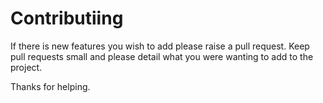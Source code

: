 # Contributiing
If there is new features you wish to add please raise a pull request.
Keep pull requests small and please detail what you were wanting to add to the project.

Thanks for helping.
